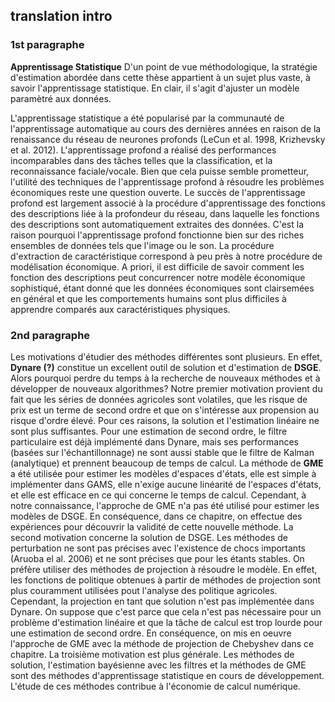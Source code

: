 ## translation intro

### 1st paragraphe
**Apprentissage Statistique** D'un point de vue méthodologique, la stratégie d'estimation abordée dans cette thèse appartient à un sujet plus vaste, à savoir l'apprentissage statistique. En clair, il s'agit d'ajuster un modèle paramètré aux données.

L'apprentissage statistique a été popularisé par la communauté de l'apprentissage automatique au cours des dernières années en raison de la renaissance du réseau de neurones profonds (LeCun et al. 1998, Krizhevsky et al. 2012). L'apprentissage profond a réalisé des performances incomparables dans des tâches telles que la classification, et la reconnaissance faciale/vocale. Bien que cela puisse semble prometteur, l'utilité des techniques de l'apprentissage profond à résoudre les problèmes économiques reste une question ouverte. Le succès de l'apprentissage profond est largement associé à la procédure d'apprentissage des fonctions des descriptions liée à la profondeur du réseau, dans laquelle les fonctions des descriptions sont automatiquement extraites des données. C'est la raison pourquoi l'apprentissage profond fonctionne bien sur des riches ensembles de données tels que l'image ou le son. La procédure d'extraction de caractéristique correspond à peu près à notre procédure de modélisation économique. A priori, il est difficile de savoir comment les fonction des descriptions peut concurrencer notre modèle économique sophistiqué, étant donné que les données économiques sont clairsemées en général et que les comportements humains sont plus difficiles à apprendre comparés aux caractéristiques physiques.

### 2nd paragraphe
Les motivations d'étudier des méthodes différentes sont plusieurs. En effet, **Dynare (?)** constitue un excellent outil de solution et d'estimation de **DSGE**. Alors pourquoi perdre du temps à la recherche de nouveaux méthodes et à développer de nouveaux algorithmes? Notre premier motivation provient du fait que les séries de données agricoles sont volatiles, que les risque de prix est un terme de second ordre et que on s'intéresse aux propension  au risque d'ordre élevé. Pour ces raisons, la solution et l'estimation linéaire ne sont plus suffisantes. Pour une estimation de second ordre, le filtre particulaire est déjà implémenté dans Dynare, mais ses performances (basées sur l'échantillonnage) ne sont aussi stable que le filtre de Kalman (analytique) et prennent beaucoup de temps de calcul. La méthode de **GME** a été utilisée pour estimer les modèles d'espaces d'états, elle est simple à implémenter dans GAMS, elle n'exige aucune linéarité de l'espaces d'états, et elle est efficace en ce qui concerne le temps de calcul. Cependant, à notre connaissance, l'approche de GME n'a pas été utilisé  pour estimer les modèles de DSGE. En conséquence, dans ce chapitre, on effectue des expériences pour découvrir la validité de cette nouvelle méthode. La second motivation concerne la solution de DSGE. Les méthodes de perturbation ne sont pas précises avec l'existence de chocs importants (Aruoba el al. 2006) et ne sont précises que pour les étants stables. On préfère utiliser des méthodes de projection à résoudre le modèle. En effet, les fonctions de politique obtenues à partir de méthodes de projection sont plus couramment utilisées pout l'analyse des politique agricoles. Cependant, la projection en tant que solution n'est pas implémentée dans Dynare. On suppose que c'est parce que cela n'est pas nécessaire pour un problème d'estimation linéaire et que la tâche de calcul est trop lourde pour une estimation de second ordre. En conséquence, on mis en oeuvre l'approche de GME avec la méthode de projection de Chebyshev dans ce chapitre. La troisième motivation est plus générale. Les méthodes de solution, l'estimation bayésienne avec les filtres et la méthodes de GME sont des méthodes d'apprentissage statistique en cours de développement. L'étude de ces méthodes contribue à l'économie de calcul numérique. 